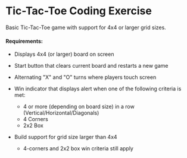 # Tic-Tac-Toe Coding Exercise

Basic Tic-Tac-Toe game with support for 4x4 or larger grid sizes.

#### Requirements:

- Displays 4x4 (or larger) board on screen

- Start button that clears current board and restarts a new game

- Alternating "X" and "O" turns where players touch screen

- Win indicator that displays alert when one of the following criteria is met:
    - 4 or more (depending on board size) in a row (Vertical/Horizontal/Diagonals)
    - 4 Corners
    - 2x2 Box
    
- Build support for grid size larger than 4x4
  - 4-corners and 2x2 box win criteria still apply
